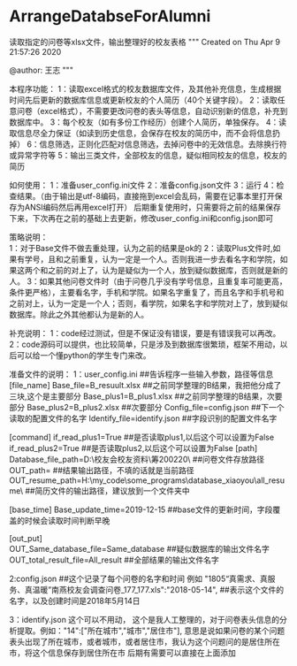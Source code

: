 # ArrangeDatabseForAlumni
读取指定的问卷等xlsx文件，输出整理好的校友表格
"""
Created on Thu Apr  9 21:57:26 2020

@author: 王志
"""

本程序功能：
1：读取excel格式的校友数据库文件，及其他补充信息，生成根据时间先后更新的数据库信息或更新校友的个人简历（40个关键字段）。
2：读取任意问卷（excel格式），不需要更改问卷的表头等信息，自动识别新的信息，补充到数据库中。
3：每个校友（如有多份工作经历）创建个人简历，单独保存。
4：读取信息尽全力保证（如读到历史信息，会保存在校友的简历中，而不会将信息扔掉）
6：信息筛选，正则化匹配对信息筛选，去掉问卷中的无效信息。去除换行符或异常字符等
5：输出三类文件，全部校友的信息，疑似相同校友的信息，校友的简历

如何使用：
1：准备user_config.ini文件
2：准备config.json文件
3：运行
4：检查结果。（由于输出是utf-8编码，直接拖到excel会乱码，需要在记事本里打开保存为ANSI编码然后再用excel打开）
后期重复使用时，只需要将之前的结果保存下来，下次再在之前的基础上去更新，修改user_config.ini和config.json即可


策略说明：    
        1：对于Base文件不做去重处理，认为之前的结果是ok的
        2：读取Plus文件时,如果有学号，且和之前重复，认为一定是一个人。否则我进一步去看名字和学院，如果这两个和之前的对上了，认为是疑似为一个人，放到疑似数据库，否则就是新的人。
        3：如果其他问卷文件时（由于问卷几乎没有学号信息，且重复率可能更高，条件更严格），主要看名字，手机和学院。如果名字重复了，而且名字和手机号和之前对上，认为一定是一个人；否则，看学院，如果名字和学院对上了，放到疑似数据库。除此之外其他都认为是新的人。
   

补充说明：
1：code经过测试，但是不保证没有错误，要是有错误我可以再改。
2：code源码可以提供，也比较简单，只是涉及到数据库很繁琐，框架不用动，以后可以给一个懂python的学生专门来改。

准备文件的说明：
1：user_config.ini  ##告诉程序一些输入参数，路径等信息
[file_name]
Base_file=B_resuult.xlsx   ##之前同学整理的B结果，我把他分成了三块,这个是主要部分
Base_plus1=B_plus1.xlsx    ##之前同学整理的B结果，次要部分
Base_plus2=B_plus2.xlsx    ##次要部分
Config_file=config.json     ##下一个读取的配置文件的名字
Identify_file=identify.json    ##字段识别的配置文件名字        

[command]
if_read_plus1=True   ##是否读取plus1,以后这个可以设置为False
if_read_plus2=True   ##是否读取plus2,以后这个可以设置为False
[path]
Database_file_path=D:\\校友会校友资料\\筹200220\\        ##问卷文件存放路径
OUT_path=                                              ##结果输出路径，不填的话就是当前路径
OUT_resume_path=H:\\my_code\\some_programs\\database_xiaoyou\\all_resume\\   ##简历文件的输出路径，建议放到一个文件夹中

[base_time]
Base_update_time=2019-12-15              ##base文件的更新时间，字段覆盖的时候会读取时间判断早晚

[out_put]   
OUT_Same_database_file=Same_database     ##疑似数据库的输出文件名字
OUT_total_result_file=All_result          ##全部结果的输出文件名字


2:config.json   ##这个记录了每个问卷的名字和时间
例如 "1805“真需求、真服务、真温暖”南燕校友会调查问卷_177_177.xls":"2018-05-14",  ##表示这个文件的名字，以及创建时间是2018年5月14日

3：identify.json
这个可以不用动， 这个是我人工整理的，对于问卷表头信息的分析提取。例如："14":["所在城市","城市","居住市"],  意思是说如果问卷的某个问题表头出现了所在城市，或者城市，或者居住市，我认为这个问题问的是居住所在市，将这个信息保存到居住所在市
后期有需要可以直接在上面添加
